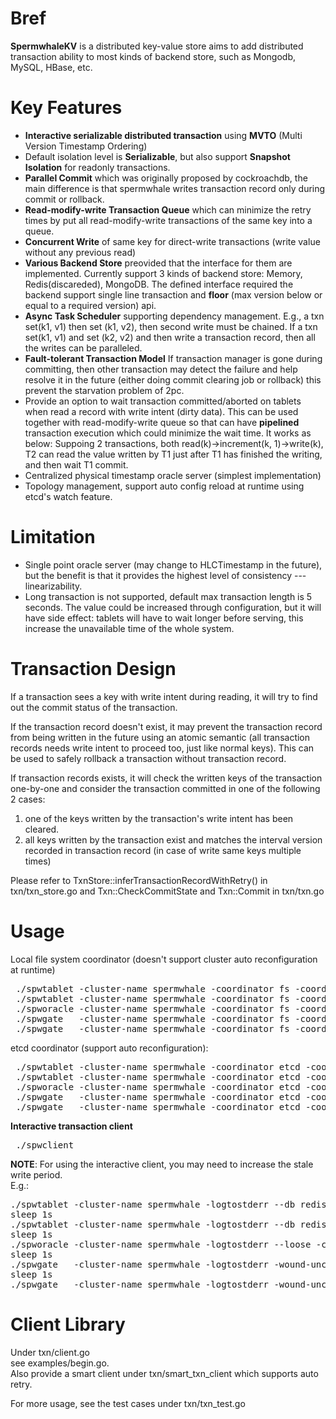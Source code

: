 # Bref
  **SpermwhaleKV** is a distributed key-value store aims to add distributed transaction ability to most kinds of backend store, such as Mongodb, MySQL, HBase, etc.
# Key Features
 * **Interactive serializable distributed transaction** using **MVTO** (Multi Version Timestamp Ordering)  
 * Default isolation level is **Serializable**, but also support **Snapshot Isolation** for readonly transactions.
 * **Parallel Commit** which was originally proposed by cockroachdb, the main difference is that spermwhale writes transaction record only during commit or rollback.
 * **Read-modify-write Transaction Queue** which can minimize the retry times by put all read-modify-write transactions of the same key into a queue.
 * **Concurrent Write** of same key for direct-write transactions (write value without any previous read)
 * **Various Backend Store** preovided that the interface for them are implemented. Currently support 3 kinds of backend store: Memory, Redis(discareded), MongoDB. The defined interface required the backend support single line transaction and **floor** (max version below or equal to a required version) api.
 * **Async Task Scheduler** supporting dependency management. E.g., a txn set(k1, v1) then set (k1, v2), then second write must be chained. If a txn set(k1, v1) and set (k2, v2) and then write a transaction record, then all the writes can be paralleled.  
 * **Fault-tolerant Transaction Model** If transaction manager is gone during committing, then other transaction may detect the failure and help resolve it in the future (either doing commit clearing job or rollback) this prevent the starvation problem of 2pc.
 * Provide an option to wait transaction committed/aborted on tablets when read a record with write intent (dirty data). This can be used together with read-modify-write queue so that can have **pipelined** transaction execution which could minimize the wait time. It works as below: Suppoing 2 transactions, both read(k)->increment(k, 1)->write(k), T2 can read the value written by T1 just after T1 has finished the writing, and then wait T1 commit.
 * Centralized physical timestamp oracle server (simplest implementation)
 * Topology management, support auto config reload at runtime using etcd's watch feature.
 
# Limitation
  * Single point oracle server (may change to HLCTimestamp in the future), but the benefit is that it provides the highest level of consistency --- linearizability.
  * Long transaction is not supported, default max transaction length is 5 seconds. The value could be increased through configuration, but it will have side effect: tablets will have to wait longer before serving, this increase the unavailable time of the whole system.
  
# Transaction Design
  If a transaction sees a key with write intent during reading, it will try to find out the commit status of the transaction.  
   
  If the transaction record doesn't exist, it may prevent the transaction record from being written in the future using an atomic semantic (all transaction records needs write intent to proceed too, just like normal keys). This can be used to safely rollback a transaction without transaction record.   
  
  If transaction records exists, it will check the written keys of the transaction one-by-one and consider the transaction committed in one of the following 2 cases:
  1. one of the keys written by the transaction's write intent has been cleared.
  2. all keys written by the transaction exist and matches the interval version recorded in transaction record (in case of write same keys multiple times)
  
  Please refer to TxnStore::inferTransactionRecordWithRetry() in txn/txn_store.go and Txn::CheckCommitState and Txn::Commit in txn/txn.go  
 
# Usage
Local file system coordinator (doesn't support cluster auto reconfiguration at runtime)  
 <pre> ./spwtablet -cluster-name spermwhale -coordinator fs -coordinator-addr /tmp -gid 0  -port 20000 2>&1 1>&sptablet-0.log &
 ./spwtablet -cluster-name spermwhale -coordinator fs -coordinator-addr /tmp -gid 1  -port 30000 2>&1 1>&sptablet-1.log &
 ./spworacle -cluster-name spermwhale -coordinator fs -coordinator-addr /tmp -port 6666 2>&1 1>&sporacle.log &
 ./spwgate   -cluster-name spermwhale -coordinator fs -coordinator-addr /tmp -port-txn 9999 -port-kv 10001 2>&1 1>&spgate-1.log &
 ./spwgate   -cluster-name spermwhale -coordinator fs -coordinator-addr /tmp -port-txn 19999 -port-kv 20001 2>&1 1>&spgate-2.log &
</pre>

etcd coordinator (support auto reconfiguration):
 <pre> ./spwtablet -cluster-name spermwhale -coordinator etcd -coordinator-addr 127.0.0.1:2379 -coordinator-auth "" -gid 0 -port 20000 2>&1 1>&sptablet-0.log &  
 ./spwtablet -cluster-name spermwhale -coordinator etcd -coordinator-addr 127.0.0.1:2379 -coordinator-auth "" -gid 1  -port 30000 2>&1 1>&sptablet-1.log &
 ./spworacle -cluster-name spermwhale -coordinator etcd -coordinator-addr 127.0.0.1:2379 -coordinator-auth "" -port 6666 2>&1 1>&spworacle.log &
 ./spwgate   -cluster-name spermwhale -coordinator etcd -coordinator-addr 127.0.0.1:2379 -coordinator-auth "" -port-txn 19999 -port-kv 20001 2>&1 1>&spwgate-1.log &
 ./spwgate   -cluster-name spermwhale -coordinator etcd -coordinator-addr 127.0.0.1:2379 -coordinator-auth "" -port-txn 9999 -port-kv 10001 2>&1 1>&spwgate-2.log &
</pre>

**Interactive transaction client**  
 <pre> ./spwclient  </pre>

**NOTE**:
For using the interactive client, you may need to increase the stale write period.  
E.g.:
<pre>./spwtablet -cluster-name spermwhale -logtostderr --db redis -redis-port 6379 -txn-stale-write-threshold 90s -test -coordinator fs -coordinator-addr /tmp -gid 0  -port 20000 2>&1 1>&sptablet-0.log &
sleep 1s
./spwtablet -cluster-name spermwhale -logtostderr --db redis -redis-port 16379 -txn-stale-write-threshold 90s -test -coordinator fs -coordinator-addr /tmp -gid 1  -port 30000 2>&1 1>&sptablet-1.log &
sleep 1s
./spworacle -cluster-name spermwhale -logtostderr --loose -coordinator fs -coordinator-addr /tmp -port 6666 2>&1 1>&sporacle.log &
sleep 1s
./spwgate   -cluster-name spermwhale -logtostderr -wound-uncommitted-txn-threshold 15s -coordinator fs -coordinator-addr /tmp -port-txn 9999 -port-kv 10001 2>&1 1>&spgate-1.log &
sleep 1s
./spwgate   -cluster-name spermwhale -logtostderr -wound-uncommitted-txn-threshold 15s -coordinator fs -coordinator-addr /tmp -port-txn 19999 -port-kv 20001 2>&1 1>&spgate-2.log &
</pre> 

# Client Library
Under txn/client.go  
see examples/begin.go.  
Also provide a smart client under txn/smart_txn_client which supports auto retry.
  
For more usage, see the test cases under txn/txn_test.go
